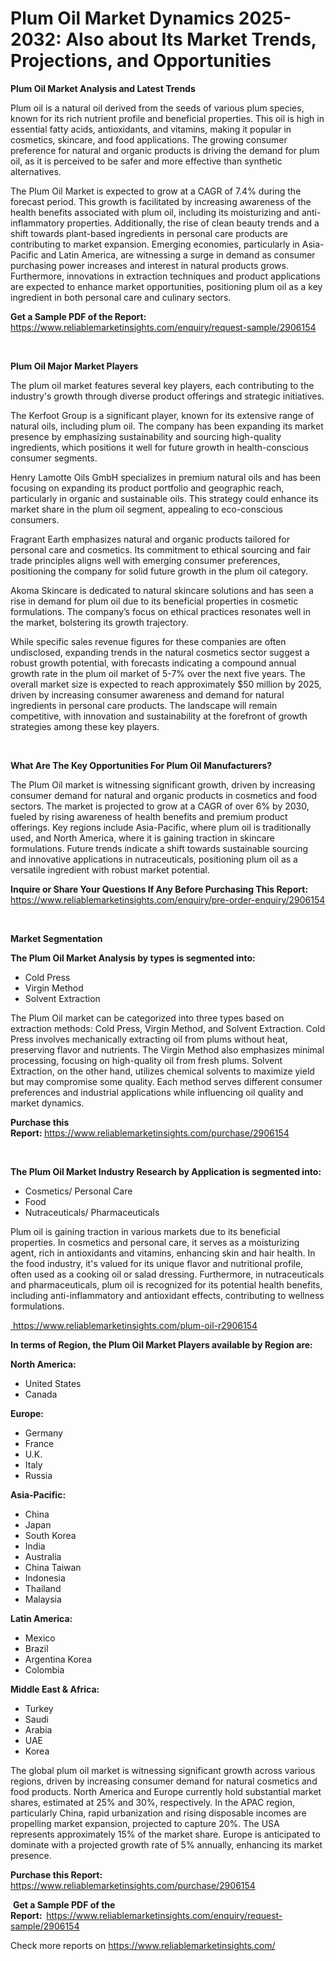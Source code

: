 <p><h1>Plum Oil Market Dynamics 2025-2032: Also about Its Market Trends, Projections, and Opportunities</h1></p><p><strong>Plum Oil Market Analysis and Latest Trends</strong></p>
<p><p>Plum oil is a natural oil derived from the seeds of various plum species, known for its rich nutrient profile and beneficial properties. This oil is high in essential fatty acids, antioxidants, and vitamins, making it popular in cosmetics, skincare, and food applications. The growing consumer preference for natural and organic products is driving the demand for plum oil, as it is perceived to be safer and more effective than synthetic alternatives.</p><p>The Plum Oil Market is expected to grow at a CAGR of 7.4% during the forecast period. This growth is facilitated by increasing awareness of the health benefits associated with plum oil, including its moisturizing and anti-inflammatory properties. Additionally, the rise of clean beauty trends and a shift towards plant-based ingredients in personal care products are contributing to market expansion. Emerging economies, particularly in Asia-Pacific and Latin America, are witnessing a surge in demand as consumer purchasing power increases and interest in natural products grows. Furthermore, innovations in extraction techniques and product applications are expected to enhance market opportunities, positioning plum oil as a key ingredient in both personal care and culinary sectors.</p></p>
<p><strong>Get a Sample PDF of the Report:&nbsp;</strong> <a href="https://www.reliablemarketinsights.com/enquiry/request-sample/2906154?utm_campaign=3270&utm_medium=2&utm_source=Github&utm_content=ia&utm_term=12032025&utm_id=plum-oil">https://www.reliablemarketinsights.com/enquiry/request-sample/2906154</a></p>
<p>&nbsp;</p>
<p><strong>Plum Oil Major Market Players</strong></p>
<p><p>The plum oil market features several key players, each contributing to the industry's growth through diverse product offerings and strategic initiatives. </p><p>The Kerfoot Group is a significant player, known for its extensive range of natural oils, including plum oil. The company has been expanding its market presence by emphasizing sustainability and sourcing high-quality ingredients, which positions it well for future growth in health-conscious consumer segments.</p><p>Henry Lamotte Oils GmbH specializes in premium natural oils and has been focusing on expanding its product portfolio and geographic reach, particularly in organic and sustainable oils. This strategy could enhance its market share in the plum oil segment, appealing to eco-conscious consumers.</p><p>Fragrant Earth emphasizes natural and organic products tailored for personal care and cosmetics. Its commitment to ethical sourcing and fair trade principles aligns well with emerging consumer preferences, positioning the company for solid future growth in the plum oil category.</p><p>Akoma Skincare is dedicated to natural skincare solutions and has seen a rise in demand for plum oil due to its beneficial properties in cosmetic formulations. The company’s focus on ethical practices resonates well in the market, bolstering its growth trajectory.</p><p>While specific sales revenue figures for these companies are often undisclosed, expanding trends in the natural cosmetics sector suggest a robust growth potential, with forecasts indicating a compound annual growth rate in the plum oil market of 5-7% over the next five years. The overall market size is expected to reach approximately $50 million by 2025, driven by increasing consumer awareness and demand for natural ingredients in personal care products. The landscape will remain competitive, with innovation and sustainability at the forefront of growth strategies among these key players.</p></p>
<p>&nbsp;</p>
<p><strong>What Are The Key Opportunities For Plum Oil Manufacturers?</strong></p>
<p><p>The Plum Oil market is witnessing significant growth, driven by increasing consumer demand for natural and organic products in cosmetics and food sectors. The market is projected to grow at a CAGR of over 6% by 2030, fueled by rising awareness of health benefits and premium product offerings. Key regions include Asia-Pacific, where plum oil is traditionally used, and North America, where it is gaining traction in skincare formulations. Future trends indicate a shift towards sustainable sourcing and innovative applications in nutraceuticals, positioning plum oil as a versatile ingredient with robust market potential.</p></p>
<p><strong>Inquire or Share Your Questions If Any Before Purchasing This Report:</strong> <a href="https://www.reliablemarketinsights.com/enquiry/pre-order-enquiry/2906154?utm_campaign=3270&utm_medium=2&utm_source=Github&utm_content=ia&utm_term=12032025&utm_id=plum-oil">https://www.reliablemarketinsights.com/enquiry/pre-order-enquiry/2906154</a></p>
<p>&nbsp;</p>
<p><strong>Market Segmentation</strong></p>
<p><strong>The Plum Oil Market Analysis by types is segmented into:</strong></p>
<p><ul><li>Cold Press</li><li>Virgin Method</li><li>Solvent Extraction</li></ul></p>
<p><p>The Plum Oil market can be categorized into three types based on extraction methods: Cold Press, Virgin Method, and Solvent Extraction. Cold Press involves mechanically extracting oil from plums without heat, preserving flavor and nutrients. The Virgin Method also emphasizes minimal processing, focusing on high-quality oil from fresh plums. Solvent Extraction, on the other hand, utilizes chemical solvents to maximize yield but may compromise some quality. Each method serves different consumer preferences and industrial applications while influencing oil quality and market dynamics.</p></p>
<p><strong>Purchase this Report:&nbsp;</strong><a href="https://www.reliablemarketinsights.com/purchase/2906154?utm_campaign=3270&utm_medium=2&utm_source=Github&utm_content=ia&utm_term=12032025&utm_id=plum-oil">https://www.reliablemarketinsights.com/purchase/2906154</a></p>
<p>&nbsp;</p>
<p><strong>The Plum Oil Market Industry Research by Application is segmented into:</strong></p>
<p><ul><li>Cosmetics/ Personal Care</li><li>Food</li><li>Nutraceuticals/ Pharmaceuticals</li></ul></p>
<p><p>Plum oil is gaining traction in various markets due to its beneficial properties. In cosmetics and personal care, it serves as a moisturizing agent, rich in antioxidants and vitamins, enhancing skin and hair health. In the food industry, it's valued for its unique flavor and nutritional profile, often used as a cooking oil or salad dressing. Furthermore, in nutraceuticals and pharmaceuticals, plum oil is recognized for its potential health benefits, including anti-inflammatory and antioxidant effects, contributing to wellness formulations.</p></p>
<p><a href="https://www.reliablemarketinsights.com/plum-oil-r2906154?utm_campaign=3270&utm_medium=2&utm_source=Github&utm_content=ia&utm_term=12032025&utm_id=plum-oil">&nbsp;https://www.reliablemarketinsights.com/plum-oil-r2906154</a></p>
<p><strong>In terms of Region, the Plum Oil Market Players available by Region are:</strong></p>
<p>
    <p> <strong> North America: </strong>
        <ul>
            <li>United States</li>
            <li>Canada</li>
        </ul>
        </p> 
    <p> <strong> Europe: </strong>
        <ul>
            <li>Germany</li>
            <li>France</li>
            <li>U.K.</li>
            <li>Italy</li>
            <li>Russia</li>
        </ul>
        </p> 
    <p> <strong> Asia-Pacific: </strong>
        <ul>
            <li>China</li>
            <li>Japan</li>
            <li>South Korea</li>
            <li>India</li>
            <li>Australia</li>
            <li>China Taiwan</li>
            <li>Indonesia</li>
            <li>Thailand</li>
            <li>Malaysia</li>
        </ul>
        </p> 
    <p> <strong> Latin America: </strong>
        <ul>
            <li>Mexico</li>
            <li>Brazil</li>
            <li>Argentina Korea</li>
            <li>Colombia</li>
        </ul>
        </p> 
    <p> <strong> Middle East & Africa: </strong>
        <ul>
            <li>Turkey</li>
            <li>Saudi</li>
            <li>Arabia</li>
            <li>UAE</li>
            <li>Korea</li>
        </ul>
    </p>
    </p>
<p><p>The global plum oil market is witnessing significant growth across various regions, driven by increasing consumer demand for natural cosmetics and food products. North America and Europe currently hold substantial market shares, estimated at 25% and 30%, respectively. In the APAC region, particularly China, rapid urbanization and rising disposable incomes are propelling market expansion, projected to capture 20%. The USA represents approximately 15% of the market share. Europe is anticipated to dominate with a projected growth rate of 5% annually, enhancing its market presence.</p></p>
<p><strong>Purchase this Report: </strong><a href="https://www.reliablemarketinsights.com/purchase/2906154?utm_campaign=3270&utm_medium=2&utm_source=Github&utm_content=ia&utm_term=12032025&utm_id=plum-oil">https://www.reliablemarketinsights.com/purchase/2906154</a></p>
<p>&nbsp;<strong>Get a Sample PDF of the Report:&nbsp;&nbsp;</strong><a href="https://www.reliablemarketinsights.com/enquiry/request-sample/2906154?utm_campaign=3270&utm_medium=2&utm_source=Github&utm_content=ia&utm_term=12032025&utm_id=plum-oil">https://www.reliablemarketinsights.com/enquiry/request-sample/2906154</a></p>
<p><strong></strong></p>
<p>Check more reports on <a href="https://www.reliablemarketinsights.com/?utm_campaign=3270&utm_medium=2&utm_source=Github&utm_content=ia&utm_term=12032025&utm_id=plum-oil">https://www.reliablemarketinsights.com/</a></p>